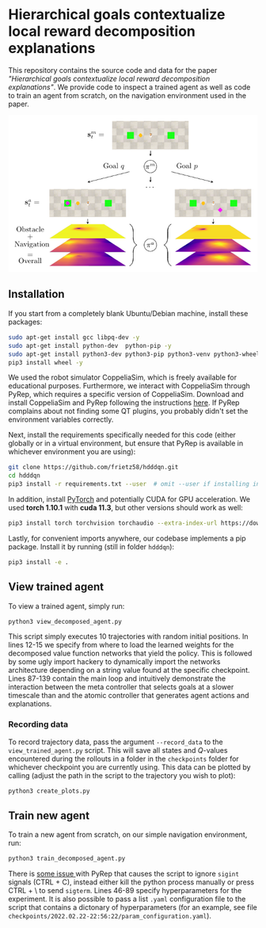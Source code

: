 # Hierarchical goals contextualize local reward decomposition explanations

This repository contains the source code and data for the paper *"Hierarchical goals contextualize local reward decomposition explanations"*. We provide code to inspect a trained agent as well as code to train an agent from scratch, on the navigation environment used in the paper.

<center>
<img src="checkpoints/2022.02.22-22:56:22/paper_data/framework.png" />
</center>



## Installation
If you start from a completely blank Ubuntu/Debian machine, install these packages:
```bash
sudo apt-get install gcc libpq-dev -y
sudo apt-get install python-dev  python-pip -y
sudo apt-get install python3-dev python3-pip python3-venv python3-wheel -y
pip3 install wheel -y

```

We used the robot simulator CoppeliaSim, which is freely available for educational purposes. Furthermore, we interact with CoppeliaSim through PyRep, which requires a specific version of CoppeliaSim. Download and install CoppeliaSim and PyRep following the instructions [here](https://github.com/stepjam/PyRep). If PyRep complains about not finding some QT plugins, you probably didn't set the environment variables correctly. 

Next, install the requirements specifically needed for this code (either globally or in a virtual environment, but ensure that PyRep is available in whichever environment you are using):
```bash
git clone https://github.com/frietz58/hdddqn.git 
cd hdddqn
pip3 install -r requirements.txt --user  # omit --user if installing in venv
```

In addition, install [PyTorch](https://pytorch.org/get-started/locally/) and potentially CUDA for GPU acceleration. We used **torch 1.10.1** with **cuda 11.3**, but other versions should work as well:
```bash
pip3 install torch torchvision torchaudio --extra-index-url https://download.pytorch.org/whl/cu113
```

Lastly, for convenient imports anywhere, our codebase implements a pip package. Install it by running (still in folder `hdddqn`):
```bash
pip3 install -e .
```



## View trained agent

To view a trained agent, simply run:
```bash
python3 view_decomposed_agent.py
```
This script simply executes 10 trajectories with random initial positions. In lines 12-15 we specify from where to load the learned weights for the decomposed value function networks that yield the policy. This is followed by some ugly import hackery to dynamically import the networks architecture depending on a string value found at the specific checkpoint. Lines 87-139 contain the main loop and intuitively demonstrate the interaction between the meta controller that selects goals at a slower timescale than and the atomic controller that generates agent actions and explanations.

### Recording data
To record trajectory data, pass the argument `--record_data` to the `view_trained_agent.py` script. This will save all states and $Q$-values encountered during the rollouts in a folder in the `checkpoints` folder for whichever checkpoint you are currently using. This data can be plotted by calling (adjust the path in the script to the trajectory you wish to plot):

```bash
python3 create_plots.py
```




## Train new agent
To train a new agent from scratch, on our simple navigation environment, run:
```bash
python3 train_decomposed_agent.py
```

There is [some issue ](https://github.com/stepjam/PyRep/issues/12) with PyRep that causes the script to ignore `sigint` signals (CTRL + C), instead either kill the python process manually or press CTRL + \ to send `sigterm`. Lines 46-89 specify hyperparameters for the experiment. It is also possible to pass a list `.yaml` configuration file to the script that contains a dictonary of hyperparameters (for an example, see file `checkpoints/2022.02.22-22:56:22/param_configuration.yaml`).

